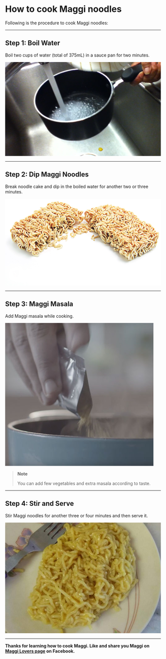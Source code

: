 # How to cook Maggi noodles

Following is the procedure to cook Maggi noodles:

----
## Step 1: Boil Water

Boil two cups of water (total of 375mL) in a sauce pan for two minutes.

![Step 1](01-water.png)

----
## Step 2: Dip Maggi Noodles

Break noodle cake and dip in the boiled water for another two or three minutes. 

![Step 1](02-maggi.jpg)

----
## Step 3: Maggi Masala

Add Maggi masala while cooking.

![Step 1](03-add-masala.jpg)

> **Note**
>
> You can add few vegetables and extra masala according to taste.

----
## Step 4: Stir and Serve

Stir Maggi noodles for another three or four minutes and then serve it.

![Step 1](04-final-maggi.jpg)

----
**Thanks for learning how to cook Maggi. Like and share you Maggi on [Maggi Lovers page](https://www.facebook.com/MaggiLovers/) on Facebook.**
